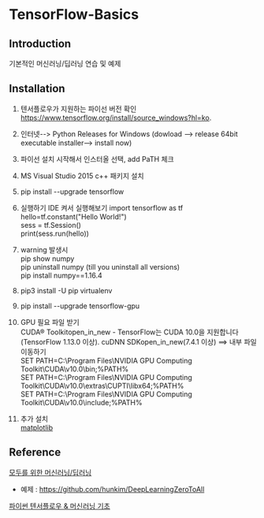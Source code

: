# TensorFlow-Basics



## Introduction
기본적인 머신러닝/딥러닝 연습 및 예제

## Installation
1. 텐서플로우가 지원하는 파이선 버전 확인 <br>
https://www.tensorflow.org/install/source_windows?hl=ko.

2. 인터넷--> Python Releases for Windows
(dowload --> release 64bit executable installer--> install now)

3. 파이선 설치 시작해서 인스터올 선택, add PaTH 체크

4. MS Visual Studio 2015 c++ 패키지 설치

5. pip install --upgrade tensorflow

6. 실행하기 IDE 켜서 실행해보기
import tensorflow as tf  <br>
hello=tf.constant("Hello World!") <br>
sess = tf.Session() <br>
print(sess.run(hello)) <br>

7. warning 발생시 <br>
pip show numpy <br>
pip uninstall numpy (till you uninstall all versions) <br>
pip install numpy==1.16.4 <br>

8. pip3 install -U pip virtualenv

9. pip install --upgrade tensorflow-gpu

10. GPU 필요 파일 받기 <br>
CUDA® Toolkitopen_in_new - TensorFlow는 CUDA 10.0을 지원합니다(TensorFlow 1.13.0 이상). 
cuDNN SDKopen_in_new(7.4.1 이상) ==> 내부 파일 이동하기 <br>
SET PATH=C:\Program Files\NVIDIA GPU Computing Toolkit\CUDA\v10.0\bin;%PATH% <br>
SET PATH=C:\Program Files\NVIDIA GPU Computing Toolkit\CUDA\v10.0\extras\CUPTI\libx64;%PATH% <br>
SET PATH=C:\Program Files\NVIDIA GPU Computing Toolkit\CUDA\v10.0\include;%PATH% <br>

11. 추가 설치 <br>
[matplotlib](https://matplotlib.org/)

## Reference
[모두를 위한 머신러닝/딥러닝](http://hunkim.github.io/ml/)
* 예제 : https://github.com/hunkim/DeepLearningZeroToAll

[파이썬 텐서플로우 & 머신러닝 기초](https://www.youtube.com/watch?v=qxUD7fOseBQ&list=PLRx0vPvlEmdAbnmLH9yh03cw9UQU_o7PO)
